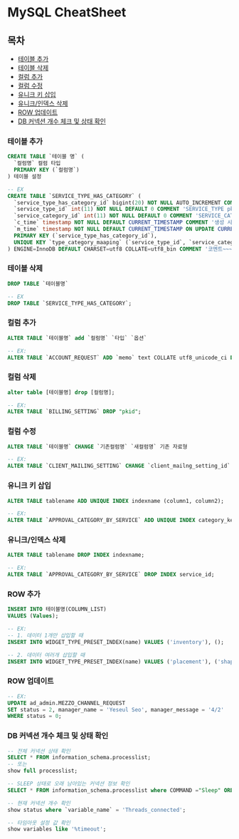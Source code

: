 # MySQL CheatSheet

## 목차

- [테이블 추가](#테이블-추가)
- [테이블 삭제](#테이블-삭제)
- [컬럼 추가](#컬럼-추가)
- [컬럼 수정](#컬럼-수정)
- [유니크 키 삽입](#유니크-키-삽입)
- [유니크/인덱스 삭제](#유니크/인덱스-삭제)
- [ROW 업데이트](#ROW-업데이트)
- [DB 커넥션 개수 체크 및 상태 확인](db-커넥션-개수-체크-및-상태-확인)

### 테이블 추가

``` sql
CREATE TABLE `테이블 명` (
  `컬럼명` 컬럼 타입
  PRIMARY KEY (`컬럼명`)
) 테이블 설정

-- EX
CREATE TABLE `SERVICE_TYPE_HAS_CATEGORY` (
  `service_type_has_category_id` bigint(20) NOT NULL AUTO_INCREMENT COMMENT 'primary key',
  `service_type_id` int(11) NOT NULL DEFAULT 0 COMMENT 'SERVICE_TYPE pkid',
  `service_category_id` int(11) NOT NULL DEFAULT 0 COMMENT 'SERVICE_CATEGORY pkid',
  `c_time` timestamp NOT NULL DEFAULT CURRENT_TIMESTAMP COMMENT '생성 시간',
  `m_time` timestamp NOT NULL DEFAULT CURRENT_TIMESTAMP ON UPDATE CURRENT_TIMESTAMP COMMENT '수정 시간',
  PRIMARY KEY (`service_type_has_category_id`),
  UNIQUE KEY `type_category_maaping` (`service_type_id`, `service_category_id`)
) ENGINE=InnoDB DEFAULT CHARSET=utf8 COLLATE=utf8_bin COMMENT '코멘트~~~';
```

### 테이블 삭제

``` sql
DROP TABLE `테이블명`

-- EX
DROP TABLE `SERVICE_TYPE_HAS_CATEGORY`;
```

### 컬럼 추가

```sql
ALTER TABLE `테이블명` add `컬럼명` `타입` `옵션`

-- EX: 
ALTER TABLE `ACCOUNT_REQUEST` ADD `memo` text COLLATE utf8_unicode_ci DEFAULT NULL COMMENT '보류/삭제시 사유를 기록하기 위한 컬럼' AFTER `disapproval_reason`;
```

### 컬럼 삭제

``` sql
alter table [테이블명] drop [컬럼명];

-- EX:
ALTER TABLE `BILLING_SETTING` DROP "pkid";
```

### 컬럼 수정

``` sql
ALTER TABLE `테이블명` CHANGE `기존컬럼명` `새컬럼명` 기존 자료형

-- EX:
ALTER TABLE `CLIENT_MAILING_SETTING` CHANGE `client_mailng_setting_id` `client_mailing_setting_id` int(11) NOT NULL AUTO_INCREMENT;
```

### 유니크 키 삽입

``` sql
ALTER TABLE tablename ADD UNIQUE INDEX indexname (column1, column2);

-- EX:
ALTER TABLE `APPROVAL_CATEGORY_BY_SERVICE` ADD UNIQUE INDEX category_key(service_id, approval_category_id, grade);
```

### 유니크/인덱스 삭제

``` sql
ALTER TABLE tablename DROP INDEX indexname;

-- EX:
ALTER TABLE `APPROVAL_CATEGORY_BY_SERVICE` DROP INDEX service_id;
```

### ROW 추가

``` sql
INSERT INTO 테이블명(COLUMN_LIST)
VALUES (Values);

-- EX:
-- 1. 데이터 1개만 삽입할 때
INSERT INTO WIDGET_TYPE_PRESET_INDEX(name) VALUES ('inventory'), ();

-- 2. 데이터 여러개 삽입할 때
INSERT INTO WIDGET_TYPE_PRESET_INDEX(name) VALUES ('placement'), ('shape for PC');
```

### ROW 업데이트

``` sql
-- EX:
UPDATE ad_admin.MEZZO_CHANNEL_REQUEST
SET status = 2, manager_name = 'Yeseul Seo', manager_message = '4/2'
WHERE status = 0;
```

### DB 커넥션 개수 체크 및 상태 확인

``` sql
-- 전체 커넥션 상태 확인
SELECT * FROM information_schema.processlist;
-- 또는
show full processlist;

-- SLEEP 상태로 오래 남아있는 커넥션 정보 확인
SELECT * FROM information_schema.processlist where COMMAND ="Sleep" ORDER BY TIME DESC;

-- 현재 커넥션 개수 확인
show status where `variable_name` = 'Threads_connected';

-- 타임아웃 설정 값 확인
show variables like '%timeout';
```
